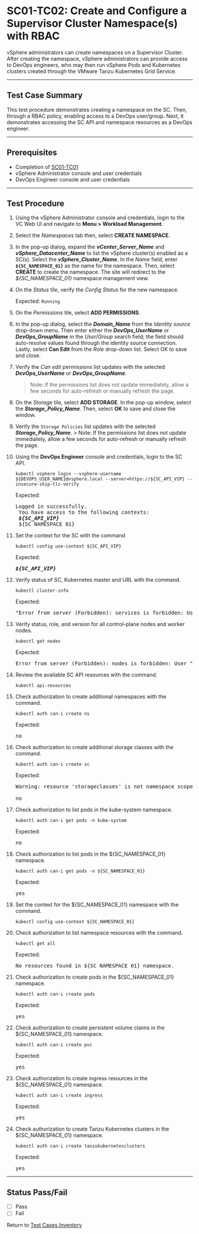 # SC01-TC02: Create and Configure a Supervisor Cluster Namespace(s) with RBAC

vSphere administrators can create namespaces on a Supervisor Cluster. After creating the namespace, vSphere administrators can provide access to DevOps engineers, who may then run vSphere Pods and Kubernetes clusters created through the VMware Tanzu Kubernetes Grid Service.

---

## Test Case Summary

This test procedure demonstrates creating a namespace on the SC. Then, through a RBAC policy, enabling access to a DevOps user/group. Next, it demonstrates accessing the SC API and namespace resources as a DevOps engineer.  

---

## Prerequisites

* Completion of [SC01-TC01](sc01-tc01.md)
* vSphere Administrator console and user credentials
* DevOps Engineer console and user credentials

---

## Test Procedure

1. Using the vSphere Administrator console and credentials, login to the VC Web UI and navigate to **Menu > Workload Management**.

2. Select the *Namespaces* tab then, select **CREATE NAMESPACE**.

3. In the pop-up dialog, expand the ***vCenter_Server_Name*** and ***vSphere_Datacenter_Name*** to list the vSphere cluster(s) enabled as a SC(s). Select the ***vSphere_Cluster_Name***. In the *Name* field, enter **`${SC_NAMESPACE_01}`** as the name for the namespace. Then, select **CREATE** to create the namespace. The site will redirect to the *${SC_NAMESPACE_01}* namespace management view.

4. On the *Status* tile, verify the *Config Status* for the new namespace.

    Expected:
    `Running`

5. On the *Permissions* tile, select **ADD PERMISSIONS**.

6. In the pop-up dialog, select the ***Domain_Name*** from the *Identity source* drop-down menu. Then enter either the ***DevOps_UserName*** or ***DevOps_GroupName*** in the *User/Group* search field; the field should auto-resolve values found through the identity source connection. Lastly, select **Can Edit** from the *Role* drop-down list. Select OK to save and close.

7. Verify the *Can edit* permissions list updates with the selected ***DevOps_UserName*** or ***DevOps_GroupName***.
    > Note: If the permissions list does not update immediately, allow a few seconds for auto-refresh or manually refresh the page.

8. On the *Storage* tile, select **ADD STORAGE**. In the pop-up window, select the ***Storage_Policy_Name***. Then, select **OK** to save and close the window.

9. Verify the `Storage Policies` list updates with the selected ***Storage_Policy_Name***.
        > Note: If the permissions list does not update immediately, allow a few seconds for auto-refresh or manually refresh the page.

10. Using the **DevOps Engineer** console and credentials, login to the SC API.

    ```execute
    kubectl vsphere login --vsphere-username ${DEVOPS_USER_NAME}@vsphere.local --server=https://${SC_API_VIP} --insecure-skip-tls-verify
    ```

    Expected:
    <pre>Logged in successfully. <br> You have access to the following contexts: <br> <b><i>${SC_API_VIP}</i></b><br> ${SC_NAMESPACE_01}</pre>

11. Set the context for the SC with the command

    ```execute
    kubectl config use-context ${SC_API_VIP}
    ```

    Expected:
    <pre><b><i>${SC_API_VIP}</i></b></pre>

12. Verify status of SC, Kubernetes master and URL with the command.  

    ```execute
    kubectl cluster-info
    ```

    Expected:
    <pre>"Error from server (Forbidden): services is forbidden: User "sso: <b><i>${DEVOPS_USER_NAME}@vsphere.local</i></b>" cannot list resource "services" in API group "" in the namespace "kube-system"</pre>

13. Verify status, role, and version for all control-plane nodes and worker nodes.

    ```execute
    kubectl get nodes
    ```

    Expected:
    <pre>Error from server (Forbidden): nodes is forbidden: User "sso: <b><i>${DEVOPS_USER_NAME}@vsphere.local</i></b>" cannot list resource "nodes" in API group "" at the cluster scope</pre>

14. Review the available SC API resources with the command.

    ```execute
    kubectl api-resources
    ```

15. Check authorization to create additional namespaces with the command.

    ```execute
    kubectl auth can-i create ns
    ```

    Expected:
    <pre>no</pre>

16. Check authorization to create additional storage classes with the command.

    ```execute
    kubectl auth can-i create sc 
    ```

    Expected:
    <pre>Warning: resource 'storageclasses' is not namespace scoped in group `storage.k8s.io`<br><br>no</pre>

17. Check authorization to list pods in the kube-system namespace.

    ```execute
    kubectl auth can-i get pods -n kube-system
    ```

    Expected:
    <pre>no</pre>

18. Check authorization to list pods in the ${SC_NAMESPACE_01} namespace.

    ```execute
    kubectl auth can-i get pods -n ${SC_NAMESPACE_01}
    ```

    Expected:
    <pre>yes</pre>

19. Set the context for the ${SC_NAMESPACE_01} namespace with the command.

    ```execute
    kubectl config use-context ${SC_NAMESPACE_01}
    ```

20. Check authorization to list namespace resources with the command.

    ```execute
    kubectl get all
    ```

    Expected:
    <pre>No resources found in ${SC_NAMESPACE_01} namespace.</pre>

21. Check authorization to create pods in the ${SC_NAMESPACE_01} namespace.

    ```execute
    kubectl auth can-i create pods
    ```

    Expected:
    <pre>yes</pre>

22. Check authorization to create persistent volume claims in the ${SC_NAMESPACE_01} namespace.

    ```execute
    kubectl auth can-i create pvc
    ```

    Expected:
    <pre>yes</pre>

23. Check authorization to create ingress resources in the ${SC_NAMESPACE_01} namespace.

    ```execute
    kubectl auth can-i create ingress
    ```

    Expected:
    <pre>yes</pre>

24. Check authorization to create Tanzu Kubernetes clusters in the ${SC_NAMESPACE_01} namespace.

    ```execute
    kubectl auth can-i create tanzukubernetesclusters
    ```

    Expected:
    <pre>yes</pre>

---

## Status Pass/Fail

* [  ] Pass
* [  ] Fail

Return to [Test Cases Inventory](../../README.md###Test-Cases-Inventory)
